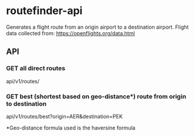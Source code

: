 # routefinder-api

Generates a flight route from an origin airport to a destination airport.
Flight data collected from: https://openflights.org/data.html

## API

### GET all direct routes
api/v1/routes/

### GET best (shortest based on geo-distance*) route from origin to destination
api/v1/routes/best?origin=AER&destination=PEK

*Geo-distance formula used is the haversine formula
